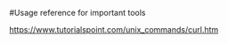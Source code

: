 #Usage reference for important tools<br>

https://www.tutorialspoint.com/unix_commands/curl.htm<br>
